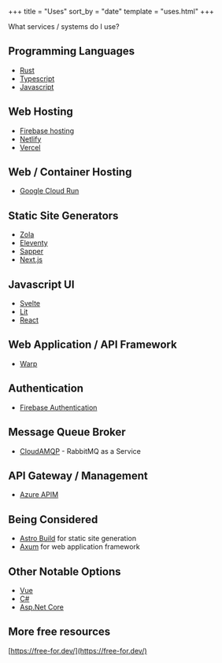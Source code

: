 +++
title = "Uses"
sort_by = "date"
template = "uses.html"
+++

What services / systems do I use?

## Programming Languages
- [Rust](https://www.rust-lang.org/)
- [Typescript](https://www.typescriptlang.org/)
- [Javascript](https://developer.mozilla.org/en-US/docs/Web/JavaScript)


## Web Hosting

- [Firebase hosting](https://firebase.google.com/products/hosting)
- [Netlify](https://www.netlify.com/)
- [Vercel](https://vercel.com/)

## Web / Container Hosting
- [Google Cloud Run](https://cloud.google.com/run)

## Static Site Generators
- [Zola](https://www.getzola.org/)
- [Eleventy](https://www.11ty.dev/)
- [Sapper](https://sapper.svelte.dev/)
- [Next.js](https://nextjs.org/)

## Javascript UI
- [Svelte](https://svelte.dev/)
- [Lit](https://lit.dev/)
- [React](https://reactjs.org/)

## Web Application / API Framework
- [Warp](https://github.com/seanmonstar/warp)

## Authentication
- [Firebase Authentication](https://firebase.google.com/products/auth)

## Message Queue Broker
- [CloudAMQP](https://www.cloudamqp.com/) - RabbitMQ as a Service

## API Gateway / Management
- [Azure APIM](https://azure.microsoft.com/en-in/services/api-management/)
## Being Considered
- [Astro Build](https://astro.build/) for static site generation
- [Axum](https://github.com/tokio-rs/axum) for web application framework

## Other Notable Options
- [Vue](https://vuejs.org/)
- [C#](https://docs.microsoft.com/en-us/dotnet/csharp/)
- [Asp.Net Core](https://docs.microsoft.com/en-us/aspnet/core/?view=aspnetcore-5.0)

## More free resources
[https://free-for.dev/](https://free-for.dev/)